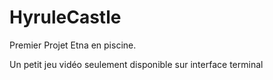 # HyruleCastle

Premier Projet Etna en piscine.

Un petit jeu vidéo seulement disponible sur interface terminal